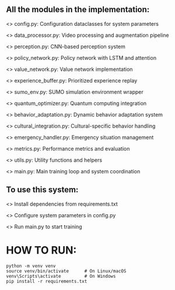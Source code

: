 ## **All the modules in the implementation:**


<> config.py: Configuration dataclasses for system parameters

<> data_processor.py: Video processing and augmentation pipeline

<> perception.py: CNN-based perception system

<> policy_network.py: Policy network with LSTM and attention

<> value_network.py: Value network implementation

<> experience_buffer.py: Prioritized experience replay

<> sumo_env.py: SUMO simulation environment wrapper

<> quantum_optimizer.py: Quantum computing integration

<> behavior_adaptation.py: Dynamic behavior adaptation system

<> cultural_integration.py: Cultural-specific behavior handling

<> emergency_handler.py: Emergency situation management

<> metrics.py: Performance metrics and evaluation

<> utils.py: Utility functions and helpers

<> main.py: Main training loop and system coordination

## **To use this system:**


<> Install dependencies from requirements.txt

<> Configure system parameters in config.py

<> Run main.py to start training


# HOW TO RUN:
```
python -m venv venv
source venv/bin/activate      # On Linux/macOS
venv\Scripts\activate         # On Windows
pip install -r requirements.txt
```

